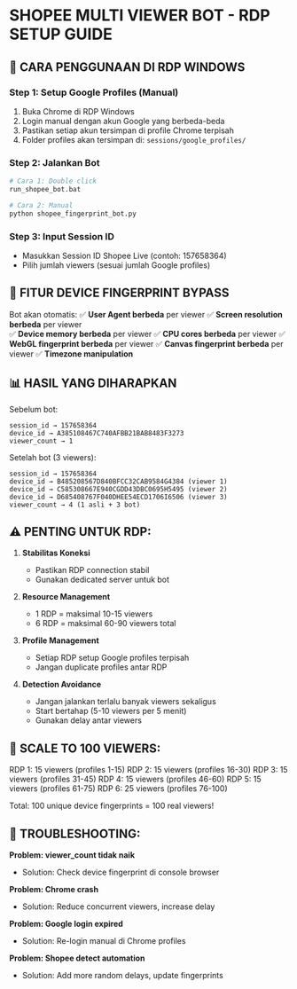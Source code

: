 # SHOPEE MULTI VIEWER BOT - RDP SETUP GUIDE

## 🎯 CARA PENGGUNAAN DI RDP WINDOWS

### Step 1: Setup Google Profiles (Manual)
1. Buka Chrome di RDP Windows
2. Login manual dengan akun Google yang berbeda-beda
3. Pastikan setiap akun tersimpan di profile Chrome terpisah
4. Folder profiles akan tersimpan di: `sessions/google_profiles/`

### Step 2: Jalankan Bot
```bash
# Cara 1: Double click
run_shopee_bot.bat

# Cara 2: Manual
python shopee_fingerprint_bot.py
```

### Step 3: Input Session ID
- Masukkan Session ID Shopee Live (contoh: 157658364)
- Pilih jumlah viewers (sesuai jumlah Google profiles)

## 🔧 FITUR DEVICE FINGERPRINT BYPASS

Bot akan otomatis:
✅ **User Agent berbeda** per viewer
✅ **Screen resolution berbeda** per viewer  
✅ **Device memory berbeda** per viewer
✅ **CPU cores berbeda** per viewer
✅ **WebGL fingerprint berbeda** per viewer
✅ **Canvas fingerprint berbeda** per viewer
✅ **Timezone manipulation**

## 📊 HASIL YANG DIHARAPKAN

Sebelum bot:
```
session_id → 157658364
device_id → A385108467C740AFBB21BAB8483F3273
viewer_count → 1
```

Setelah bot (3 viewers):
```
session_id → 157658364
device_id → B485208567D840BFCC32CAB9584G4384 (viewer 1)
device_id → C585308667E940CGDD43DBC0695H5495 (viewer 2)  
device_id → D685408767F040DHEE54ECD1706I6506 (viewer 3)
viewer_count → 4 (1 asli + 3 bot)
```

## ⚠️ PENTING UNTUK RDP:

1. **Stabilitas Koneksi**
   - Pastikan RDP connection stabil
   - Gunakan dedicated server untuk bot

2. **Resource Management** 
   - 1 RDP = maksimal 10-15 viewers
   - 6 RDP = maksimal 60-90 viewers total

3. **Profile Management**
   - Setiap RDP setup Google profiles terpisah
   - Jangan duplicate profiles antar RDP

4. **Detection Avoidance**
   - Jangan jalankan terlalu banyak viewers sekaligus
   - Start bertahap (5-10 viewers per 5 menit)
   - Gunakan delay antar viewers

## 🚀 SCALE TO 100 VIEWERS:

RDP 1: 15 viewers (profiles 1-15)
RDP 2: 15 viewers (profiles 16-30)
RDP 3: 15 viewers (profiles 31-45)
RDP 4: 15 viewers (profiles 46-60)
RDP 5: 15 viewers (profiles 61-75)
RDP 6: 25 viewers (profiles 76-100)

Total: 100 unique device fingerprints = 100 real viewers!

## 📝 TROUBLESHOOTING:

**Problem: viewer_count tidak naik**
- Solution: Check device fingerprint di console browser

**Problem: Chrome crash**
- Solution: Reduce concurrent viewers, increase delay

**Problem: Google login expired**  
- Solution: Re-login manual di Chrome profiles

**Problem: Shopee detect automation**
- Solution: Add more random delays, update fingerprints
